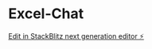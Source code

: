 # Excel-Chat

[Edit in StackBlitz next generation editor ⚡️](https://stackblitz.com/~/github.com/exceldastrings/Excel-Chat)